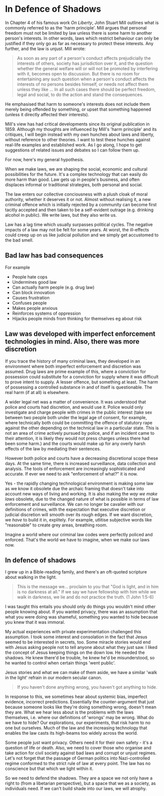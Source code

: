 # In Defence of Shadows

In Chapter 4 of his famous work _On Liberty_, John Stuart Mill outlines what is commonly referred to as the 'harm principle'. Mill argues that personal freedom must not be limited by law unless there is some harm to another person's interests. In other words, laws which restrict behaviour can only be justified if they only go as far as necessary to protect these interests. Any further, and the law is unjust. Mill wrote:

> As soon as any part of a person's conduct affects prejudicially the interests of others, society has jurisdiction over it, and the question whether the general welfare will or will not be promoted by interfering with it, becomes open to discussion. But there is no room for entertaining any such question when a person's conduct affects the interests of no persons besides himself, or needs not affect them unless they like ... In all such cases there should be perfect freedom, legal and social, to do the action and stand the consequences.

He emphasised that harm to someone's interests does not include them merely being offended by something, or upset that something happened (unless it directly affected their interests).

Mill's view has had critical developments since its original publication in 1859. Although my thoughts are influenced by Mill's 'harm principle' and its critiques, I will begin instead with my own hunches about laws and liberty, without reference to other theories. I want to test these hunches against real-life examples and established work. As I go along, I hope to get suggestions of related issues and debates so I can follow them up.

For now, here's my general hypothesis.

When we make laws, we are shaping the social, economic and cultural possibilities for the future. It's a complex technology that can easily do more harm than good. Law gets up in people's business, and often displaces informal or traditional strategies, both personal and social. 

The law enters our collective conciousness with a plush cloak of moral authority, whether it deserves it or not. Almost without realising it, a new criminal offence which is initially rejected by a community can become first tacitly accepted and then taken to be a self-evident outrage (e.g. drinking alcohol in public). We write laws, but they also write us.

Law has a lag time which usually surpasses political cycles. The negative impacts of a law may not be felt for some years. At worst, the ill-effects could creep up on us like judicial pollution and we simply get accustomed to the bad smell.

## Bad law has bad consequences

For example 
- People hate cops
- Undermines good law
- Can actually harm people (e.g. drug law)
- Can block innovation
- Causes frustration
- Confuses people
- Makes people anxious
- Reinforces systems of oppression
- Hijacks people minds from thinking for themselves eg about risk

## Law was developed with imperfect enforcement technologies in mind. Also, there was more discretion

If you trace the history of many criminal laws, they developed in an environment where both imperfect enforcement and discretion was assumed. Drug laws are prime example of this, where a conviction for possession could substitute for a conviction for supply where it was difficult to prove intent to supply. A lesser offence, but something at least. The harm of possessing a controlled substance in and of itself is questionable. The real harm (if at all) is elsewhere. 

A wider legal net was a matter of convenience. It was understood that police and courts had discretion, and would use it. Police would only investigate and charge people with crimes in the public interest (take sex between two people both under the legal age of consent, for example, where technically both could be committing the offence of statutory rape against the other depending on the technical law in a particular state. This is not an area of crime actively pursued by police, and if an incident came to their attention, it is likely they would not press charges unless there had been some harm.) and the courts would make up for any overly harsh effects of the law by mediating their sentences. 

However both police and courts have a decreasing discretional scope these days. At the same time, there is increased surveillance, data collection and analysis. The tools of enforcement are increasingly sophisticated and accurate. If ever we need to ask "enforcement of what?" it is now.

Yes - the rapidly changing technological environment is making some law as we know it obsolete due the archaic framing that doesn't take into account new ways of living and working. It is also making the _way we make laws_ obsolete, due to the changed nature of what is possible in terms of law enforcement and surveillance. We can no longer be cavalier with our definitions of crimes, with the expectation that executive discretion or judicial discretion will smooth over its rough edges. If we want discretion, we _have_ to build it in, explitely. For example, utlitise subjective words like "reasonable" to create grey areas, breathing room.

Imagine a world where our criminal law codes were perfectly policed and enforced. That's the world we have to imagine, when we make our laws now.

## In defence of shadows

I grew up in a Bible-reading family, and there's an oft-quoted scripture about walking in the light.

> This is the message we... proclaim to you that "God is light, and in him is no darkness at all." If we say we have fellowship with him while we walk in darkness, we lie and do not practice the truth. (1 John 1:5-6)

I was taught this entails you should only do things you wouldn't mind other people knowing about. If you wanted privacy, there was an assumption that what you were doing was shameful, something you wanted to hide because you knew that it was immoral.

My actual experiences with private experimentation challenged this assumption. I took some interest and consolation in the fact that Jesus seemed to be interested in secrets, too. Some miracle stories would end with Jesus asking people not to tell anyone about what they just saw. I liked the concept of Jesus keeping things on the down low. He needed the shadows. He knew there'd be trouble, he knew he'd be misunderstood, so he wanted to control when certain things 'went public'.

Jesus stories and what we can make of them aside, we have a similar 'walk in the light' refrain in our modern secular canon. 

> If you haven't done anything wrong, you haven't got anything to hide.

In response to this, we sometimes hear about systemic bias, imperfect evidence, incorrect predictions. Essentially the counter-argument that just because someone looks like they're doing something wrong, doesn't mean they are. What we hear less about is the problems with the laws themselves, i.e. where our definitions of 'wrongs' may be wrong. What do we have to hide? Our explorations, our experiments, that risk harm to no one but ourselves. Much of the law and the increasing technology that enables the law casts its high-beams too widely across the world.

Some people just want privacy. Others need it for their own safety - it's a question of life or death. Also, we need to cover those who organise and take action for civil society against bad laws and corrupt or unjust regimes. Let's not forget that the passage of German politics into Nazi-controlled regime conformed to the strict rule of law at every point. The law has no conscience but that which we light within it.

So we need to defend the shadows. They are a space we not only have a right to (from a libetarian perspective), but a space that we as a society, as individuals need. If we can't build shade into our laws, we will atrophy.
